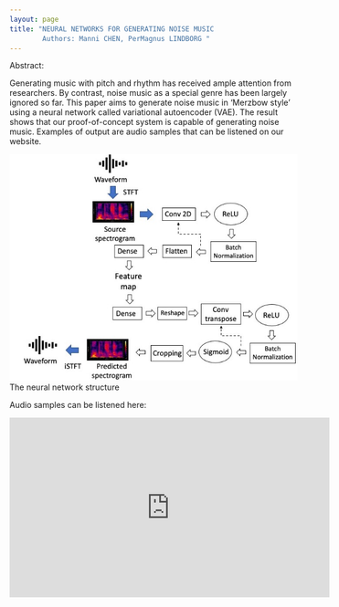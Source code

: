 ```yaml
---
layout: page
title: "NEURAL NETWORKS FOR GENERATING NOISE MUSIC  
        Authors: Manni CHEN, PerMagnus LINDBORG "
---
```


Abstract:

Generating music with pitch and rhythm has received ample attention from researchers. By contrast, noise music as a special genre has been largely ignored so far. This paper aims to generate noise music in ‘Merzbow style’ using a neural network called variational autoencoder (VAE). The result shows that our proof-of-concept system is capable of generating noise music. Examples of output are audio samples that can be listened on our website.

![structure](Structure1.jpg)
The neural network structure

Audio samples can be listened here:

<iframe width="560" height="315" src="https://www.youtube.com/embed/ld-7VcVU6Gs?si=BJFTXbFhOXUzujr0" title="YouTube video player" frameborder="0" allow="accelerometer; autoplay; clipboard-write; encrypted-media; gyroscope; picture-in-picture; web-share" allowfullscreen></iframe>
